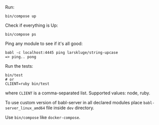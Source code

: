 Run:

```
bin/compose up
```

Check if everything is Up:
```
bin/compose ps
```

Ping any module to see if it's all good:
```
babl -c localhost:4445 ping larskluge/string-upcase
=> ping.. pong
```

Run the tests:
```
bin/test
# or
CLIENT=ruby bin/test
```
where `CLIENT` is a comma-separated list. Supported values: node, ruby.

To use custom version of babl-server in all declared modules place `babl-server_linux_amd64` file inside `dev` directory.

Use `bin/compose` like `docker-compose`.
